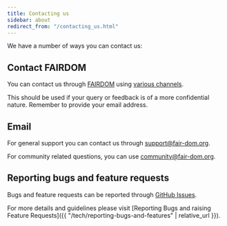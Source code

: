 ```yaml
---
title: Contacting us
sidebar: about
redirect_from: "/contacting_us.html"
---
```


We have a number of ways you can contact us:


## Contact FAIRDOM

You can contact us through [FAIRDOM](https://fair-dom.org) using [various channels](https://fair-dom.org/get_involved).

This should be used if your query or feedback is of a more confidential nature. Remember to provide your email address.

## Email

For general support you can contact us through [support@fair-dom.org](mailto:support@fair-dom.org).

For community related questions, you can use [community@fair-dom.org](mailto:community@fair-dom.org).

## Reporting bugs and feature requests

Bugs and feature requests can be reported through [GitHub Issues](https://fair-dom.org/issues).

For more details and guidelines please visit [Reporting Bugs and raising Feature Requests]({{ "/tech/reporting-bugs-and-features" | relative_url }}).
